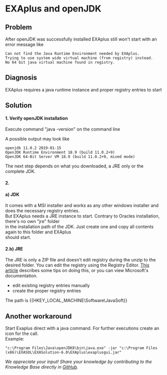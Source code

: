 # EXAplus and openJDK 
## Problem

After openJDK was successfully installed EXAplus still won't start with an error message like


```
Can not find the Java Runtime Environment needed by EXAplus.  
Trying to use system wide virtual machine (from registry) instead.   
No 64 bit java virtual machine found in registry.
```
## Diagnosis

EXAplus requires a java runtime instance and proper registry entries to start

## Solution

#### 1. Verify openJDK installation

Execute command "java -version" on the command line

A possible output may look like


```
openjdk 11.0.2 2019-01-15  
OpenJDK Runtime Environment 18.9 (build 11.0.2+9)  
OpenJDK 64-Bit Server VM 18.9 (build 11.0.2+9, mixed mode)
```
The next step depends on what you downloaded, a JRE only or the complete JDK.

#### 2.

#### a) JDK

It comes with a MSI installer and works as any other windows installer and does the necessary registry entries.  
But EXAplus needs a JRE instance to start. Contrary to Oracles installation, there's no own "jre" folder  
in the installation path of the JDK. Just create one and copy all contents again to this folder and EXAplus  
should start.

#### 2.b) JRE

The JRE is only a ZIP file and doesn't edit registry during the unzip to the desired folder. You can edit the registry using the Registry Editor. [This article](https://www.howtogeek.com/school/using-windows-admin-tools-like-a-pro/lesson5/) describes some tips on doing this, or you can view Microsoft's documentation.

- edit existing registry entries manually  
- create the proper registry entries

The path is {{HKEY_LOCAL_MACHINE\Software\JavaSoft}}

## Another workaround

Start Exaplus direct with a java command. For further executions create an icon for the call.  
Example:
```
"c:\Program Files\Java\openJDK8\bin\java.exe" -jar "c:\Program Files (x86)\EXASOL\EXASolution-6.0\EXAplus\exaplusgui.jar"
```

*We appreciate your input! Share your knowledge by contributing to the Knowledge Base directly in [GitHub](https://github.com/exasol/public-knowledgebase).* 